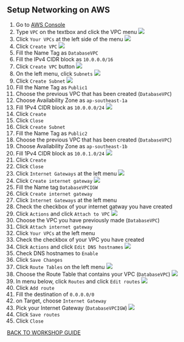 ## Setup Networking on AWS

1. Go to [AWS Console](https://ap-southeast-1.console.aws.amazon.com/console/home?region=us-east-1#)
2. Type `VPC` on the textbox and click the VPC menu
    ![](../../images/Migration/SetupNetworking/2.png)
3. Click `Your VPCs` at the left side of the menu
    ![](../../images/Migration/SetupNetworking/3.png)
4. Click `Create VPC`
    ![](../../images/Migration/SetupNetworking/4.png)
5. Fill the Name Tag as `DatabaseVPC`
6. Fill the IPv4 CIDR block as `10.0.0.0/16`
7. Click `Create VPC` button
    ![](../../images/Migration/SetupNetworking/7.png)
8. On the left menu, click `Subnets`
    ![](../../images/Migration/SetupNetworking/8.png)
9. Click `Create Subnet`
    ![](../../images/Migration/SetupNetworking/9.png)
10. Fill the Name Tag as `Public1`
11. Choose the previous VPC that has been created (`DatabaseVPC`)
12. Choose Availability Zone as `ap-southeast-1a`
13. Fill 1Pv4 CIDR block as `10.0.0.0/24`
    ![](../../images/Migration/SetupNetworking/13.png)
14. Click `Create`
15. Click `Close`
16. Click `Create Subnet`
17. Fill the Name Tag as `Public2`
18. Choose the previous VPC that has been created (`DatabaseVPC`)
19. Choose Availability Zone as `ap-southeast-1b`
20. Fill 1Pv4 CIDR block as `10.0.1.0/24`
    ![](../../images/Migration/SetupNetworking/20.png)
21. Click `Create`
22. Click `Close`
23. Click `Internet Gateways` at the left menu
    ![](../../images/Migration/SetupNetworking/23.png)
24. Click `Create internet gateway`
    ![](../../images/Migration/SetupNetworking/24.png)
25. Fill the Name tag `DatabaseVPCIGW`
26. Click `Create internet gateway`
27. Click `Internet Gateways` at the left menu
28. Check the checkbox of your internet gatway you have created
29. Click `Actions` and click `Attach to VPC`
    ![](../../images/Migration/SetupNetworking/29.png)
30. Choose the VPC you have previously made (`DatabaseVPC`)
31. Click `Attach internet gateway`
32. Click `Your VPCs` at the left menu
33. Check the checkbox of your VPC you have created
34. Click `Actions` and click `Edit DNS hostnames`
    ![](../../images/Migration/SetupNetworking/34.png)
35. Check DNS hostnames to `Enable`
36. Click `Save Changes`
37. Click `Route Tables` on the left menu
    ![](../../images/Migration/SetupNetworking/37.png)
38. Choose the Route Table that contains your VPC (`DatabaseVPC`)
    ![](../../images/Migration/SetupNetworking/38.png)
39. In menu below, click `Routes` and click `Edit routes`
    ![](../../images/Migration/SetupNetworking/39.png)
40. Click `Add route`
41. Fill the destination of `0.0.0.0/0`
42. on Target, choose `Internet Gateway`
43. Pick your Internet Gateway (`DatabaseVPCIGW`)
    ![](../../images/Migration/SetupNetworking/43.png)
44. Click `Save routes`
45. Click `Close`

[BACK TO WORKSHOP GUIDE](../../README.md)